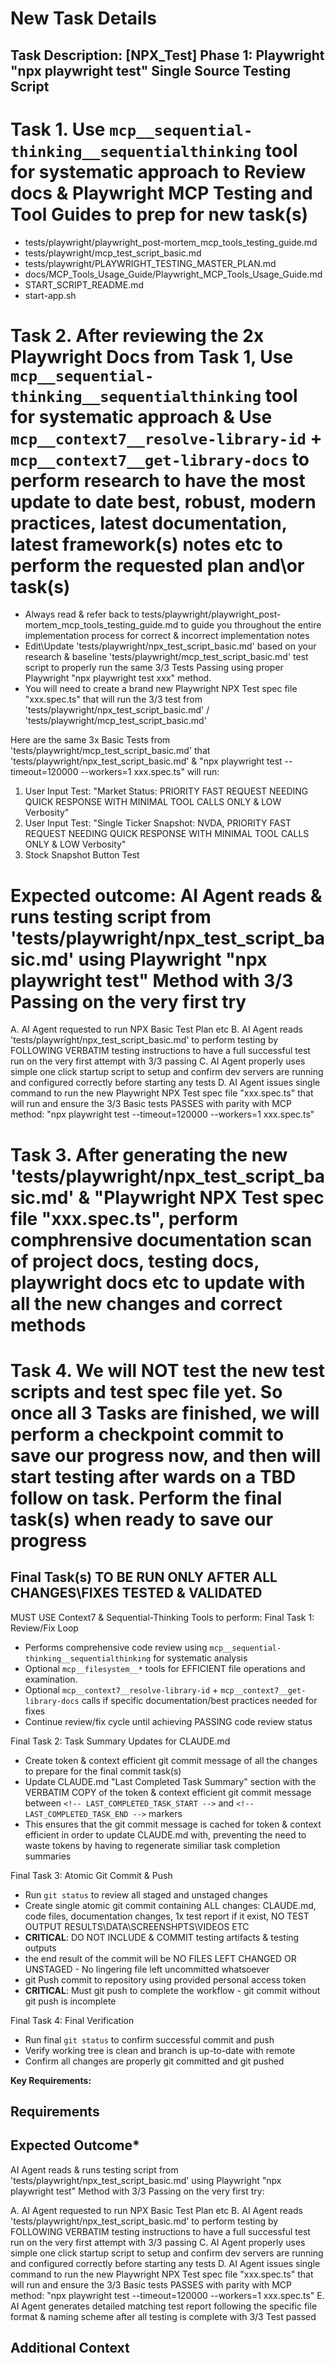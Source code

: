 # New Task Details

## Task Description: [NPX_Test] Phase 1: Playwright "npx playwright test" Single Source Testing Script

# Task 1. Use `mcp__sequential-thinking__sequentialthinking` tool for systematic approach to Review docs & Playwright MCP Testing and Tool Guides to prep for new task(s)

- tests/playwright/playwright_post-mortem_mcp_tools_testing_guide.md
- tests/playwright/mcp_test_script_basic.md
- tests/playwright/PLAYWRIGHT_TESTING_MASTER_PLAN.md
- docs/MCP_Tools_Usage_Guide/Playwright_MCP_Tools_Usage_Guide.md
- START_SCRIPT_README.md
- start-app.sh

# Task 2. After reviewing the 2x Playwright Docs from Task 1, Use `mcp__sequential-thinking__sequentialthinking` tool for systematic approach & Use `mcp__context7__resolve-library-id` + `mcp__context7__get-library-docs` to perform research to have the most update to date best, robust, modern practices, latest documentation, latest framework(s) notes etc to perform the requested plan and\or task(s)

- Always read & refer back to tests/playwright/playwright_post-mortem_mcp_tools_testing_guide.md to guide you throughout the entire implementation process for correct & incorrect implementation notes
- Edit\Update 'tests/playwright/npx_test_script_basic.md' based on your research & baseline 'tests/playwright/mcp_test_script_basic.md' test script to properly run the same 3/3 Tests Passing using proper Playwright "npx playwright test xxx" method.
- You will need to create a brand new Playwright NPX Test spec file "xxx.spec.ts" that will run the 3/3 test from 'tests/playwright/npx_test_script_basic.md' / 'tests/playwright/mcp_test_script_basic.md'

Here are the same 3x Basic Tests from 'tests/playwright/mcp_test_script_basic.md' that 'tests/playwright/npx_test_script_basic.md' & "npx playwright test --timeout=120000 --workers=1 xxx.spec.ts" will run:

1. User Input Test: "Market Status: PRIORITY FAST REQUEST NEEDING QUICK RESPONSE WITH MINIMAL TOOL CALLS ONLY & LOW Verbosity"
2. User Input Test: "Single Ticker Snapshot: NVDA, PRIORITY FAST REQUEST NEEDING QUICK RESPONSE WITH MINIMAL TOOL CALLS ONLY & LOW Verbosity"
3. Stock Snapshot Button Test

# Expected outcome: AI Agent reads & runs testing script from 'tests/playwright/npx_test_script_basic.md' using Playwright "npx playwright test" Method with 3/3 Passing on the very first try

A. AI Agent requested to run NPX Basic Test Plan etc
B. AI Agent reads 'tests/playwright/npx_test_script_basic.md' to perform testing by FOLLOWING VERBATIM testing instructions to have a full successful test run on the very first attempt with 3/3 passing
C. AI Agent properly uses simple one click startup script to setup and confirm dev servers are running and configured correctly before starting any tests
D. AI Agent issues single command to run the new Playwright NPX Test spec file "xxx.spec.ts" that will run and ensure the 3/3 Basic tests PASSES with parity with MCP method: "npx playwright test --timeout=120000 --workers=1 xxx.spec.ts"

# Task 3. After generating the new 'tests/playwright/npx_test_script_basic.md' & "Playwright NPX Test spec file "xxx.spec.ts", perform comphrensive documentation scan of project docs, testing docs, playwright docs etc to update with all the new changes and correct methods

# Task 4. We will NOT test the new test scripts and test spec file yet.  So once all 3 Tasks are finished, we will perform a checkpoint commit to save our progress now, and then will start testing after wards on a TBD follow on task. Perform the final task(s) when ready to save our progress

## Final Task(s) TO BE RUN ONLY AFTER ALL CHANGES\FIXES TESTED & VALIDATED

MUST USE Context7 & Sequential-Thinking Tools to perform: Final Task 1: Review/Fix Loop

- Performs comprehensive code review using `mcp__sequential-thinking__sequentialthinking` for systematic analysis
- Optional `mcp__filesystem__*` tools for EFFICIENT file operations and examination.
- Optional `mcp__context7__resolve-library-id` + `mcp__context7__get-library-docs` calls if specific documentation/best practices needed for fixes
- Continue review/fix cycle until achieving PASSING code review status

Final Task 2: Task Summary Updates for CLAUDE.md

- Create token & context efficient git commit message of all the changes to prepare for the final commit task(s)
- Update CLAUDE.md "Last Completed Task Summary" section with the VERBATIM COPY of the token & context efficient git commit message between `<!-- LAST_COMPLETED_TASK_START -->` and `<!-- LAST_COMPLETED_TASK_END -->` markers
- This ensures that the git commit message is cached for token & context efficient in order to update CLAUDE.md with, preventing the need to waste tokens by having to regenerate similiar task completion summaries

Final Task 3: Atomic Git Commit & Push

- Run `git status` to review all staged and unstaged changes
- Create single atomic git commit containing ALL changes: CLAUDE.md, code files, documentation changes, 1x test report if it exist, NO TEST OUTPUT RESULTS\DATA\SCREENSHPTS\VIDEOS ETC
- __CRITICAL__: DO NOT INCLUDE & COMMIT testing artifacts & testing outputs
- the end result of the commit will be NO FILES LEFT CHANGED OR UNSTAGED - No lingering file left uncommitted whatsoever
- git Push commit to repository using provided personal access token
- __CRITICAL__: Must git push to complete the workflow - git commit without git push is incomplete

Final Task 4: Final Verification

- Run final `git status` to confirm successful commit and push
- Verify working tree is clean and branch is up-to-date with remote
- Confirm all changes are properly git committed and git pushed

__Key Requirements:__

## Requirements

## Expected Outcome*

AI Agent reads & runs testing script from 'tests/playwright/npx_test_script_basic.md' using Playwright "npx playwright test" Method with 3/3 Passing on the very first try:

A. AI Agent requested to run NPX Basic Test Plan etc
B. AI Agent reads 'tests/playwright/npx_test_script_basic.md' to perform testing by FOLLOWING VERBATIM testing instructions to have a full successful test run on the very first attempt with 3/3 passing
C. AI Agent properly uses simple one click startup script to setup and confirm dev servers are running and configured correctly before starting any tests
D. AI Agent issues single command to run the new Playwright NPX Test spec file "xxx.spec.ts" that will run and ensure the 3/3 Basic tests PASSES with parity with MCP method: "npx playwright test --timeout=120000 --workers=1 xxx.spec.ts"
E. AI Agent generates detailed matching test report following the specific file format & naming scheme after all testing is complete with 3/3 Test passed

## Additional Context
